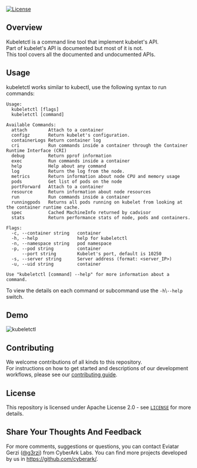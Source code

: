 [![License][license-img]][license]

## Overview
Kubeletctl is a command line tool that implement kubelet's API.  
Part of kubelet's API is documented but most of it is not.  
This tool covers all the documented and undocumented APIs.

## Usage
kubeletctl works similar to kubectl, use the following syntax to run commands:  
```
Usage:
  kubeletctl [flags]
  kubeletctl [command]

Available Commands:
  attach        Attach to a container
  configz       Return kubelet's configuration.
  containerLogs Return container log
  cri           Run commands inside a container through the Container Runtime Interface (CRI)
  debug         Return pprof information
  exec          Run commands inside a container
  help          Help about any command
  log           Return the log from the node.
  metrics       Return information about node CPU and memory usage
  pods          Get list of pods on the node
  portForward   Attach to a container
  resource      Return information about node resources
  run           Run commands inside a container
  runningpods   Returns all pods running on kubelet from looking at the container runtime cache.
  spec          Cached MachineInfo returned by cadvisor
  stats         Return performance stats of node, pods and containers.

Flags:
  -c, --container string   container
  -h, --help               help for kubeletctl
  -n, --namespace string   pod namespace
  -p, --pod string         container
      --port string        Kubelet's port, default is 10250
  -s, --server string      Server address (format: <server_IP>)
  -u, --uid string         container

Use "kubeletctl [command] --help" for more information about a command.
```

To view the details on each command or subcommand use the `-h`\\`--help` switch.

## Demo
![kubeletctl](https://github.com/cyberark/kubeletctl/blob/assets/kubeletctl_gif2.gif)

## Contributing

We welcome contributions of all kinds to this repository.  
For instructions on how to get started and descriptions
of our development workflows, please see our [contributing guide](https://github.com/cyberark/conjur-api-go/blob/master/CONTRIBUTING.md).

## License

This repository is licensed under Apache License 2.0 - see [`LICENSE`](LICENSE) for more details.

## Share Your Thoughts And Feedback
For more comments, suggestions or questions, you can contact Eviatar Gerzi ([@g3rzi](https://twitter.com/g3rzi)) from CyberArk Labs.
You can find more projects developed by us in https://github.com/cyberark/.

[license-img]: https://img.shields.io/github/license/cyberark/kubeletctl.svg
[license]: https://github.com/cyberark/kubeletctl/blob/master/LICENSE

